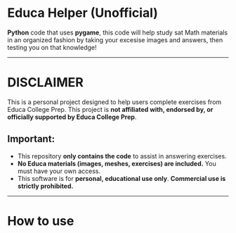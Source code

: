 # Educa Helper (Unofficial)

**Python** code that uses **pygame**, this code will help study sat Math materials in an organized fashion by taking your excesise images and answers, then testing you on that knowledge!

________________________________________________________________________________________________________________

# DISCLAIMER
This is a personal project designed to help users complete exercises from Educa College Prep. 
This project is **not affiliated with, endorsed by, or officially supported by Educa College Prep**.

## Important:
- This repository **only contains the code** to assist in answering exercises.
- **No Educa materials (images, meshes, exercises) are included.** You must have your own access.
- This software is for **personal, educational use only**. **Commercial use is strictly prohibited.**

________________________________________________________________________________________________________________

# How to use

